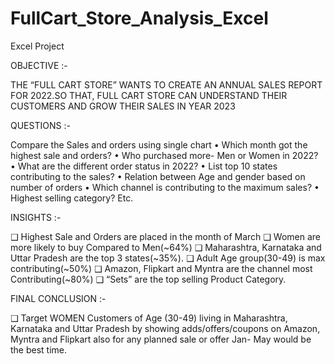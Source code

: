 # FullCart_Store_Analysis_Excel
Excel Project 

OBJECTIVE :- 


THE “FULL CART STORE” WANTS TO CREATE AN ANNUAL 
SALES REPORT FOR 2022.SO THAT, FULL CART STORE CAN 
UNDERSTAND THEIR CUSTOMERS AND GROW THEIR SALES 
IN YEAR 2023


QUESTIONS :-

Compare the Sales and orders using single chart
• Which month got the highest sale and orders?
• Who purchased more- Men or Women in 2022?
• What are the different order status in 2022?
• List top 10 states contributing to the sales?
• Relation between Age and gender based on number of orders 
• Which channel is contributing to the maximum sales?
• Highest selling category? Etc.

INSIGHTS :-

❑ Highest Sale and Orders are placed in the month of March
❑ Women are more likely to buy Compared to Men(~64%)
❑ Maharashtra, Karnataka and Uttar Pradesh are the top 3 states(~35%).
❑ Adult Age group(30-49) is max contributing(~50%)
❑ Amazon, Flipkart and Myntra are the channel most Contributing(~80%)
❑ “Sets” are the top selling Product Category.

FINAL CONCLUSION :-


❑ Target WOMEN Customers of Age (30-49) living in Maharashtra, Karnataka and 
Uttar Pradesh by showing adds/offers/coupons on Amazon, Myntra and Flipkart 
also for any planned sale or offer Jan- May would be the best time.
